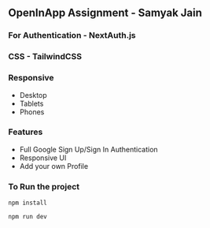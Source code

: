 ## OpenInApp Assignment - Samyak Jain

### For Authentication - NextAuth.js
### CSS - TailwindCSS

### Responsive
- Desktop
- Tablets
- Phones

### Features
- Full Google Sign Up/Sign In Authentication
- Responsive UI
- Add your own Profile



### To Run the project
```
npm install
```
```
npm run dev
```
